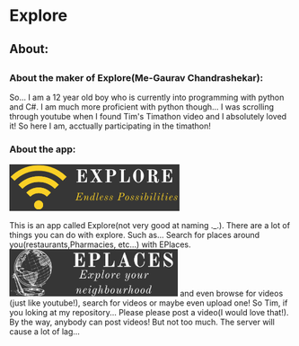 <h1>Explore</h1>

<h2>About:<h2>
<h3>About the maker of Explore(Me-Gaurav Chandrashekar):</h3>


<p>So... I am a 12 year old boy who is currently into programming with python and C#. I am much more proficient with python though... 
I was scrolling through youtube when I found Tim's Timathon video and I absolutely loved it! So here I am, acctually participating in the timathon!</p>

<h3>About the app:</h3>
<img src="/static/images/icon.png" alt='Explore icon'> 
  
<p>This is an app called Explore(not very good at naming ._.). There are a lot of things you can do with explore. Such as... Search for places around you(restaurants,Pharmacies, etc...) with EPlaces.
 
<img src="/static/images/eplaces.png" width="300px"> 
and even browse for videos (just like youtube!), search for videos or maybe even upload one! So Tim, if you loking at my repository... Please
please post a video(I would love that!). By the way, anybody can post videos! But not too much. The server will cause a lot of lag...</p>
